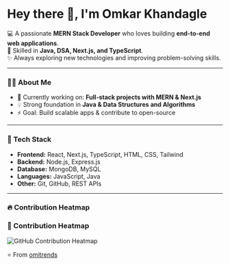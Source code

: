 # Hey there 👋, I'm Omkar Khandagle  

💻 A passionate **MERN Stack Developer** who loves building **end-to-end web applications**.  
🚀 Skilled in **Java, DSA, Next.js, and TypeScript**.  
✨ Always exploring new technologies and improving problem-solving skills.  

---

### 🧑‍💻 About Me
- 🌱 Currently working on: **Full-stack projects with MERN & Next.js**  
- 💡 Strong foundation in **Java & Data Structures and Algorithms**  
- ⚡ Goal: Build scalable apps & contribute to open-source  

---

### 🔧 Tech Stack
- **Frontend:** React, Next.js, TypeScript, HTML, CSS, Tailwind  
- **Backend:** Node.js, Express.js  
- **Database:** MongoDB, MySQL  
- **Languages:** JavaScript, Java  
- **Other:** Git, GitHub, REST APIs  

---

### 🔥 Contribution Heatmap  

### 📅 Contribution Heatmap  

![GitHub Contribution Heatmap](https://ghchart.rshah.org/omitrends)

⭐️ From [omitrends](https://github.com/omitrends)